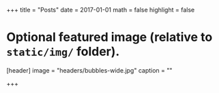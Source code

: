 +++
title = "Posts"
date = 2017-01-01
math = false
highlight = false

# Optional featured image (relative to `static/img/` folder).
[header]
image = "headers/bubbles-wide.jpg"
caption = ""

+++
